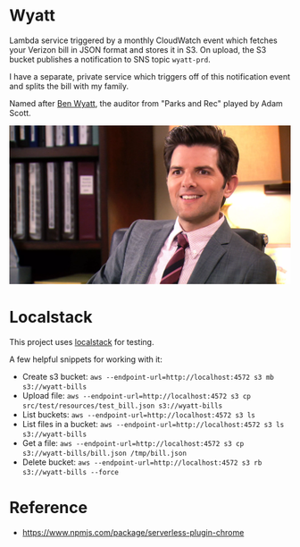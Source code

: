 # Wyatt

Lambda service triggered by a monthly CloudWatch event which fetches your Verizon bill in JSON format and stores it in S3. On upload, the S3 bucket publishes a notification to SNS topic `wyatt-prd`.

I have a separate, private service which triggers off of this notification event and splits the bill with my family.

Named after [Ben Wyatt](https://en.wikipedia.org/wiki/Ben_Wyatt_(Parks_and_Recreation)), the auditor from "Parks and Rec" played by Adam Scott.

![Ben Wyatt](img/wyatt.webp)

# Localstack

This project uses [localstack](https://github.com/localstack/localstack) for testing. 

A few helpful snippets for working with it:

- Create s3 bucket: `aws --endpoint-url=http://localhost:4572 s3 mb s3://wyatt-bills`
- Upload file: `aws --endpoint-url=http://localhost:4572 s3 cp src/test/resources/test_bill.json s3://wyatt-bills`
- List buckets: `aws --endpoint-url=http://localhost:4572 s3 ls`
- List files in a bucket: `aws --endpoint-url=http://localhost:4572 s3 ls s3://wyatt-bills`
- Get a file: `aws --endpoint-url=http://localhost:4572 s3 cp s3://wyatt-bills/bill.json /tmp/bill.json`
- Delete bucket: `aws --endpoint-url=http://localhost:4572 s3 rb s3://wyatt-bills --force`

# Reference

- https://www.npmjs.com/package/serverless-plugin-chrome
